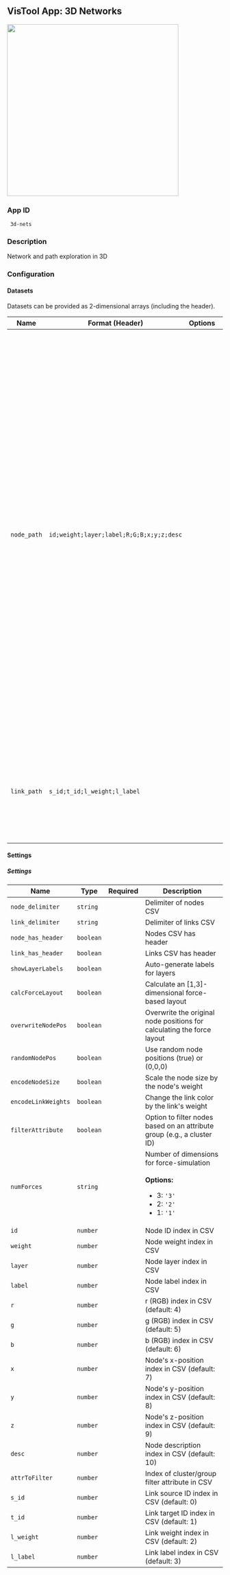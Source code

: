 ## VisTool App: 3D Networks

<img src="https://vis.csh.ac.at/vistool/visualizations/3d-nets/3dnets.png" height="400">

### App ID

   ```
    3d-nets
   ```

### Description

Network and path exploration in 3D

### Configuration

#### Datasets

Datasets can be provided as 2-dimensional arrays (including the header).

Name | Format (Header) | Options | Description
---- | --------------- | ------- | -----------
```node_path``` | ```id;weight;layer;label;R;G;B;x;y;z;desc``` |  | <ul><li><b>id</b>: Node ID</li><li><b>weight</b>: Node weight (numerical value)</li><li><b>layer</b>: Layer ID (for multilayer networks - numerical)</li><li><b>label</b>: A short text label describing the node.</li><li><b>R</b>: Red value of the node's RGB color [0,255]</li><li><b>G</b>: Green value of the node's RGB color [0,255]</li><li><b>B</b>: Blue value of the node's RGB color [0,255]</li><li><b>x</b>: Node's position on the x-axis.</li><li><b>y</b>: Node's position on the y-axis.</li><li><b>z</b>: Node's position on the z-axis.</li><li><b>desc</b>: Detailed node description (optional).</li></ul>
```link_path``` | ```s_id;t_id;l_weight;l_label``` |  | <ul><li><b>s_id</b>: Source node ID</li><li><b>t_id</b>: Target node ID</li><li><b>l_weight</b>: Link weight (numerical)</li><li><b>l_label</b>: Link label</li></ul>

#### Settings

##### Settings

Name | Type | Required | Description
---- | ---- | -------- | -----------
```node_delimiter``` | ```string``` |  | Delimiter of nodes CSV
```link_delimiter``` | ```string``` |  | Delimiter of links CSV
```node_has_header``` | ```boolean``` |  | Nodes CSV has header
```link_has_header``` | ```boolean``` |  | Links CSV has header
```showLayerLabels``` | ```boolean``` |  | Auto-generate labels for layers
```calcForceLayout``` | ```boolean``` |  | Calculate an [1,3]-dimensional force-based layout
```overwriteNodePos``` | ```boolean``` |  | Overwrite the original node positions for calculating the force layout
```randomNodePos``` | ```boolean``` |  | Use random node positions (true) or (0,0,0)
```encodeNodeSize``` | ```boolean``` |  | Scale the node size by the node's weight
```encodeLinkWeights``` | ```boolean``` |  | Change the link color by the link's weight
```filterAttribute``` | ```boolean``` |  | Option to filter nodes based on an attribute group (e.g., a cluster ID)
```numForces``` | ```string``` |  | Number of dimensions for force-simulation<br><br><b>Options:</b><ul><li>3: ```'3'```</li><li>2: ```'2'```</li><li>1: ```'1'```</li></ul>
```id``` | ```number``` |  | Node ID index in CSV
```weight``` | ```number``` |  | Node weight index in CSV
```layer``` | ```number``` |  | Node layer index in CSV
```label``` | ```number``` |  | Node label index in CSV
```r``` | ```number``` |  | r (RGB) index in CSV (default: 4)
```g``` | ```number``` |  | g (RGB) index in CSV (default: 5)
```b``` | ```number``` |  | b (RGB) index in CSV (default: 6)
```x``` | ```number``` |  | Node's x-position index in CSV (default: 7)
```y``` | ```number``` |  | Node's y-position index in CSV (default: 8)
```z``` | ```number``` |  | Node's z-position index in CSV (default: 9)
```desc``` | ```number``` |  | Node description index in CSV (default: 10)
```attrToFilter``` | ```number``` |  | Index of cluster/group filter attribute in CSV
```s_id``` | ```number``` |  | Link source ID index in CSV (default: 0)
```t_id``` | ```number``` |  | Link target ID index in CSV (default: 1)
```l_weight``` | ```number``` |  | Link weight index in CSV (default: 2)
```l_label``` | ```number``` |  | Link label index in CSV (default: 3)

<!--- #### Example

```py
config = {
    "datasets": {
        "node_path": {
            "data": {
                ...
            }
        },
        "link_path": {
            "data": {
                ...
            }
        }
    },
    "settings": {
        "node_delimiter": ...,
        "link_delimiter": ...,
        "node_has_header": ...,
        "link_has_header": ...,
        "showLayerLabels": ...,
        "calcForceLayout": ...,
        "overwriteNodePos": ...,
        "randomNodePos": ...,
        "encodeNodeSize": ...,
        "encodeLinkWeights": ...,
        "filterAttribute": ...,
        "numForces": ...,
        "id": ...,
        "weight": ...,
        "layer": ...,
        "label": ...,
        "r": ...,
        "g": ...,
        "b": ...,
        "x": ...,
        "y": ...,
        "z": ...,
        "desc": ...,
        "attrToFilter": ...,
        "s_id": ...,
        "t_id": ...,
        "l_weight": ...,
        "l_label": ...
    }
}

vt = Vistool("3d-nets", config)
vt.show()
``` -->
